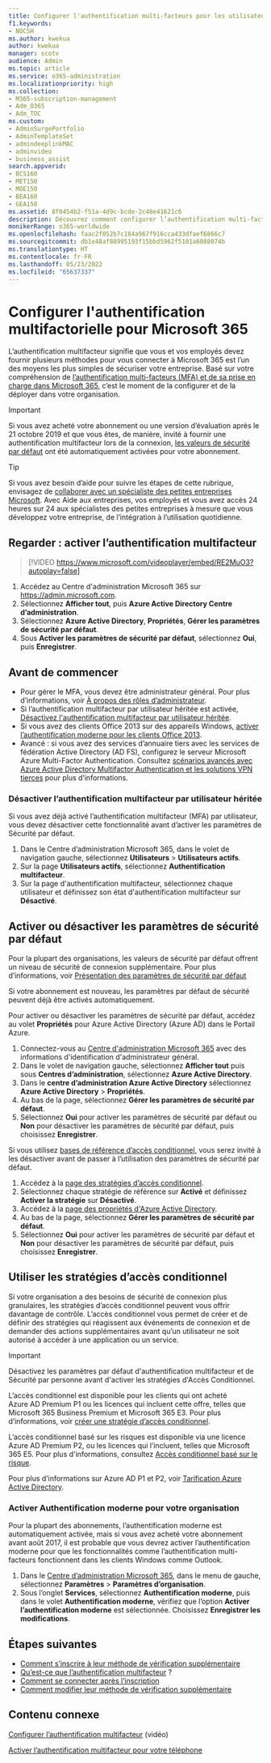 ```yaml
---
title: Configurer l'authentification multi-facteurs pour les utilisateurs
f1.keywords:
- NOCSH
ms.author: kwekua
author: kwekua
manager: scotv
audience: Admin
ms.topic: article
ms.service: o365-administration
ms.localizationpriority: high
ms.collection:
- M365-subscription-management
- Adm_O365
- Adm_TOC
ms.custom:
- AdminSurgePortfolio
- AdminTemplateSet
- admindeeplinkMAC
- adminvideo
- business_assist
search.appverid:
- BCS160
- MET150
- MOE150
- BEA160
- GEA150
ms.assetid: 8f0454b2-f51a-4d9c-bcde-2c48e41621c6
description: Découvrez comment configurer l’authentification multi-facteurs pour votre organisation.
monikerRange: o365-worldwide
ms.openlocfilehash: faac2f052b7c184a967f916cca433dfaef6866c7
ms.sourcegitcommit: db1e48af88995193f15bbd5962f5101a6088074b
ms.translationtype: HT
ms.contentlocale: fr-FR
ms.lasthandoff: 05/23/2022
ms.locfileid: "65637337"
---
```

# <a name="set-up-multifactor-authentication-for-microsoft-365"></a>Configurer l'authentification multifactorielle pour Microsoft 365

L’authentification multifacteur signifie que vous et vos employés devez fournir plusieurs méthodes pour vous connecter à Microsoft 365 est l’un des moyens les plus simples de sécuriser votre entreprise. Basé sur votre compréhension de [l’authentification multi-facteurs (MFA) et de sa prise en charge dans Microsoft 365](multi-factor-authentication-microsoft-365.md), c’est le moment de la configurer et de la déployer dans votre organisation. 

> [!IMPORTANT]
> Si vous avez acheté votre abonnement ou une version d’évaluation après le 21 octobre 2019 et que vous êtes, de manière, invité à fournir une authentification multifacteur lors de la connexion, [les valeurs de sécurité par défaut](/azure/active-directory/fundamentals/concept-fundamentals-security-defaults) ont été automatiquement activées pour votre abonnement.

> [!TIP]
> Si vous avez besoin d’aide pour suivre les étapes de cette rubrique, envisagez de [collaborer avec un spécialiste des petites entreprises Microsoft](https://go.microsoft.com/fwlink/?linkid=2186871). Avec Aide aux entreprises, vos employés et vous avez accès 24 heures sur 24 aux spécialistes des petites entreprises à mesure que vous développez votre entreprise, de l’intégration à l’utilisation quotidienne.

## <a name="watch-turn-on-multifactor-authentication"></a>Regarder : activer l’authentification multifacteur

> [!VIDEO https://www.microsoft.com/videoplayer/embed/RE2MuO3?autoplay=false]

1. Accédez au Centre d'administration Microsoft 365 sur <a href="https://admin.microsoft.com/ " target="_blank">https://admin.microsoft.com</a>.
1. Sélectionnez **Afficher tout**, puis **Azure Active Directory Centre d’administration**.
1. Sélectionnez **Azure Active Directory**, **Propriétés**, **Gérer les paramètres de sécurité par défaut**.
1. Sous **Activer les paramètres de sécurité par défaut**, sélectionnez **Oui**, puis **Enregistrer**.

## <a name="before-you-begin"></a>Avant de commencer

- Pour gérer le MFA, vous devez être administrateur général. Pour plus d’informations, voir [À propos des rôles d’administrateur](../add-users/about-admin-roles.md).
- Si l’authentification multifacteur par utilisateur héritée est activée, [Désactivez l'authentification multifacteur par utilisateur héritée](#turn-off-legacy-per-user-mfa).
- Si vous avez des clients Office 2013 sur des appareils Windows, [activer l’authentification moderne pour les clients Office 2013](./enable-modern-authentication.md).
- Avancé : si vous avez des services d’annuaire tiers avec les services de fédération Active Directory (AD FS), configurez le serveur Microsoft Azure Multi-Factor Authentication. Consultez [scénarios avancés avec Azure Active Directory Multifactor Authentication et les solutions VPN tierces](/azure/active-directory/authentication/howto-mfaserver-nps-vpn) pour plus d’informations.

### <a name="turn-off-legacy-per-user-mfa"></a>Désactiver l’authentification multifacteur par utilisateur héritée

Si vous avez déjà activé l’authentification multifacteur (MFA) par utilisateur, vous devez désactiver cette fonctionnalité avant d’activer les paramètres de Sécurité par défaut.

1. Dans le Centre d’administration Microsoft 365, dans le volet de navigation gauche, sélectionnez **Utilisateurs** \> **Utilisateurs actifs**.
1. Sur la page **Utilisateurs actifs**, sélectionnez **Authentification multifacteur**.
1. Sur la page d'authentification multifacteur, sélectionnez chaque utilisateur et définissez son état d'authentification multifacteur sur **Désactivé**.

## <a name="turn-security-defaults-on-or-off"></a>Activer ou désactiver les paramètres de sécurité par défaut

Pour la plupart des organisations, les valeurs de sécurité par défaut offrent un niveau de sécurité de connexion supplémentaire. Pour plus d’informations, voir [Présentation des paramètres de sécurité par défaut](/azure/active-directory/fundamentals/concept-fundamentals-security-defaults)

Si votre abonnement est nouveau, les paramètres par défaut de sécurité peuvent déjà être activés automatiquement.

Pour activer ou désactiver les paramètres de sécurité par défaut, accédez au volet **Propriétés** pour Azure Active Directory (Azure AD) dans le Portail Azure.

1. Connectez-vous au [Centre d'administration Microsoft 365](https://admin.microsoft.com) avec des informations d'identification d'administrateur général.
2. Dans le volet de navigation gauche, sélectionnez **Afficher tout** puis sous **Centres d’administration**, sélectionnez **Azure Active Directory**.
3. Dans le **centre d’administration Azure Active Directory** sélectionnez **Azure Active Directory** \> **Propriétés**.
4. Au bas de la page, sélectionnez **Gérer les paramètres de sécurité par défaut**.
5. Sélectionnez **Oui** pour activer les paramètres de sécurité par défaut ou **Non** pour désactiver les paramètres de sécurité par défaut, puis choisissez **Enregistrer**.

Si vous utilisez [bases de référence d’accès conditionnel](/azure/active-directory/conditional-access/concept-baseline-protection), vous serez invité à les désactiver avant de passer à l’utilisation des paramètres de sécurité par défaut.

1. Accédez à la [page des stratégies d’accès conditionnel](https://portal.azure.com/#blade/Microsoft_AAD_IAM/ConditionalAccessBlade/Policies).
2. Sélectionnez chaque stratégie de référence sur **Activé** et définissez **Activer la stratégie** sur **Désactivé**.
3. Accédez à la [page des propriétés d'Azure Active Directory](https://portal.azure.com/#blade/Microsoft_AAD_IAM/ActiveDirectoryMenuBlade/Properties).
4. Au bas de la page, sélectionnez **Gérer les paramètres de sécurité par défaut**.
5. Sélectionnez **Oui** pour activer les paramètres de sécurité par défaut et **Non** pour désactiver les paramètres de sécurité par défaut, puis choisissez **Enregistrer**.

## <a name="use-conditional-access-policies"></a>Utiliser les stratégies d’accès conditionnel

Si votre organisation a des besoins de sécurité de connexion plus granulaires, les stratégies d’accès conditionnel peuvent vous offrir davantage de contrôle. L’accès conditionnel vous permet de créer et de définir des stratégies qui réagissent aux événements de connexion et de demander des actions supplémentaires avant qu’un utilisateur ne soit autorisé à accéder à une application ou un service.

> [!IMPORTANT]
> Désactivez les paramètres par défaut d'authentification multifacteur et de Sécurité par personne avant d'activer les stratégies d'Accès Conditionnel.

L’accès conditionnel est disponible pour les clients qui ont acheté Azure AD Premium P1 ou les licences qui incluent cette offre, telles que Microsoft 365 Business Premium et Microsoft 365 E3. Pour plus d’informations, voir [créer une stratégie d’accès conditionnel](/azure/active-directory/authentication/tutorial-enable-azure-mfa).

L’accès conditionnel basé sur les risques est disponible via une licence Azure AD Premium P2, ou les licences qui l’incluent, telles que Microsoft 365 E5. Pour plus d'informations, consultez [Accès conditionnel basé sur le risque](/azure/active-directory/conditional-access/howto-conditional-access-policy-risk).

Pour plus d’informations sur Azure AD P1 et P2, voir [Tarification Azure Active Directory](https://azure.microsoft.com/pricing/details/active-directory/).

### <a name="turn-on-modern-authentication-for-your-organization"></a>Activer Authentification moderne pour votre organisation

Pour la plupart des abonnements, l’authentification moderne est automatiquement activée, mais si vous avez acheté votre abonnement avant août 2017, il est probable que vous devrez activer l’authentification moderne pour que les fonctionnalités comme l’authentification multi-facteurs fonctionnent dans les clients Windows comme Outlook.


1. Dans le <a href="https://go.microsoft.com/fwlink/p/?linkid=2024339" target="_blank">Centre d’administration Microsoft 365</a>, dans le menu de gauche, sélectionnez **Paramètres** \> **Paramètres d’organisation**.
2. Sous l’onglet **Services**, sélectionnez **Authentification moderne**, puis dans le volet **Authentification moderne**, vérifiez que l’option **Activer l’authentification moderne** est sélectionnée. Choisissez **Enregistrer les modifications**.


## <a name="next-steps"></a>Étapes suivantes

- [Comment s’inscrire à leur méthode de vérification supplémentaire](https://support.microsoft.com/office/ace1d096-61e5-449b-a875-58eb3d74de14)
- [Qu’est-ce que l’authentification multifacteur](https://support.microsoft.com/help/4577374/what-is-multifactor-authentication) ?
- [Comment se connecter après l’inscription](https://support.microsoft.com/office/2b856342-170a-438e-9a4f-3c092394d3cb)
- [Comment modifier leur méthode de vérification supplémentaire](https://support.microsoft.com/office/956ec8d0-7081-4518-a701-f8414cc20831)

## <a name="related-content"></a>Contenu connexe

[Configurer l’authentification multifacteur](set-up-multi-factor-authentication.md) (vidéo)

[Activer l’authentification multifacteur pour votre téléphone](https://support.microsoft.com/office/ace1d096-61e5-449b-a875-58eb3d74de14)
